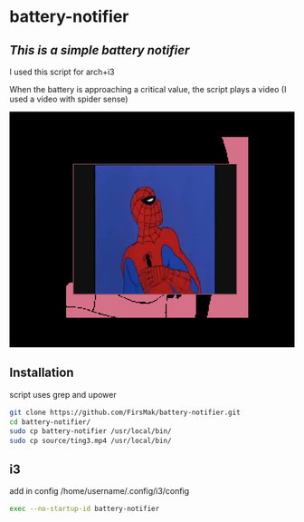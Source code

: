 # battery-notifier
## _This is a simple battery notifier_

I used this script for arch+i3

When the battery is approaching a critical value, the script plays a video (I used a video with spider sense)

![alt text](https://github.com/FirsMak/battery-notification/blob/main/screen.png?raw=true)

## Installation
script uses grep and upower
```sh
git clone https://github.com/FirsMak/battery-notifier.git
cd battery-notifier/
sudo cp battery-notifier /usr/local/bin/
sudo cp source/ting3.mp4 /usr/local/bin/
```

## i3
add in config /home/username/.config/i3/config
```sh
exec --no-startup-id battery-notifier
```
